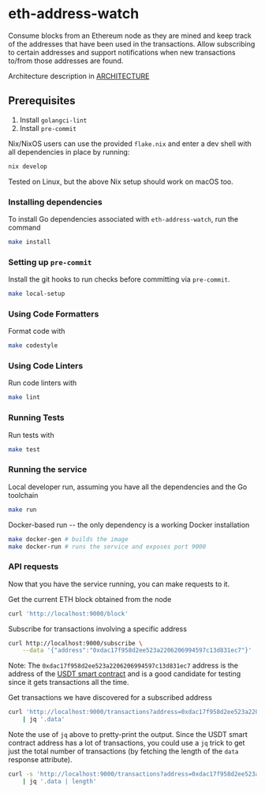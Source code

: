 # eth-address-watch

Consume blocks from an Ethereum node as they are mined and keep track of the addresses that have been used in the transactions. Allow subscribing to certain addresses and support notifications when new transactions to/from those addresses are found.

Architecture description in [ARCHITECTURE](ARCHITECTURE.md)


## Prerequisites

1. Install `golangci-lint`
2. Install `pre-commit`

Nix/NixOS users can use the provided `flake.nix` and enter a dev shell with all dependencies in place by running:

```sh
nix develop
```

Tested on Linux, but the above Nix setup should work on macOS too.

### Installing dependencies

To install Go dependencies associated with `eth-address-watch`, run the
command

```sh
make install
```

### Setting up `pre-commit`

Install the git hooks to run checks before committing via `pre-commit`.

```sh
make local-setup
```

### Using Code Formatters

Format code with

```sh
make codestyle
```

### Using Code Linters

Run code linters with

```sh
make lint
```

### Running Tests

Run tests with

```sh
make test
```

### Running the service

Local developer run, assuming you have all the dependencies and the Go toolchain

```sh
make run
```

Docker-based run -- the only dependency is a working Docker installation

```sh
make docker-gen # builds the image
make docker-run # runs the service and exposes port 9000
```

### API requests

Now that you have the service running, you can make requests to it.

Get the current ETH block obtained from the node

```sh
curl 'http://localhost:9000/block'
```

Subscribe for transactions involving a specific address

```sh
curl http://localhost:9000/subscribe \
    --data '{"address":"0xdac17f958d2ee523a2206206994597c13d831ec7"}'
```

Note: The `0xdac17f958d2ee523a2206206994597c13d831ec7` address is the address of the [USDT smart contract](https://etherscan.io/address/0xdac17f958d2ee523a2206206994597c13d831ec7) and is a good candidate for testing since it gets transactions all the time.

Get transactions we have discovered for a subscribed address

```sh
curl 'http://localhost:9000/transactions?address=0xdac17f958d2ee523a2206206994597c13d831ec7' \
    | jq '.data'
```

Note the use of `jq` above to pretty-print the output. Since the USDT smart contract address has a lot of transactions, you could use a `jq` trick to get just the total number of transactions (by fetching the length of the `data` response attribute).

```sh
curl -s 'http://localhost:9000/transactions?address=0xdac17f958d2ee523a2206206994597c13d831ec7' \
    | jq '.data | length'
```
